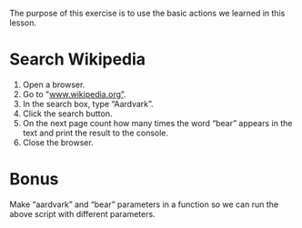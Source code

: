The purpose of this exercise is to use the basic actions we learned in this lesson.

# Search Wikipedia
1. Open a browser.
1. Go to "www.wikipedia.org”.
1. In the search box, type “Aardvark”.
1. Click the search button.
1. On the next page count how many times the word “bear” appears in the text and print the result to the console.
1. Close the browser.

# Bonus
Make “aardvark” and “bear” parameters in a function so we can run the above script with different parameters.